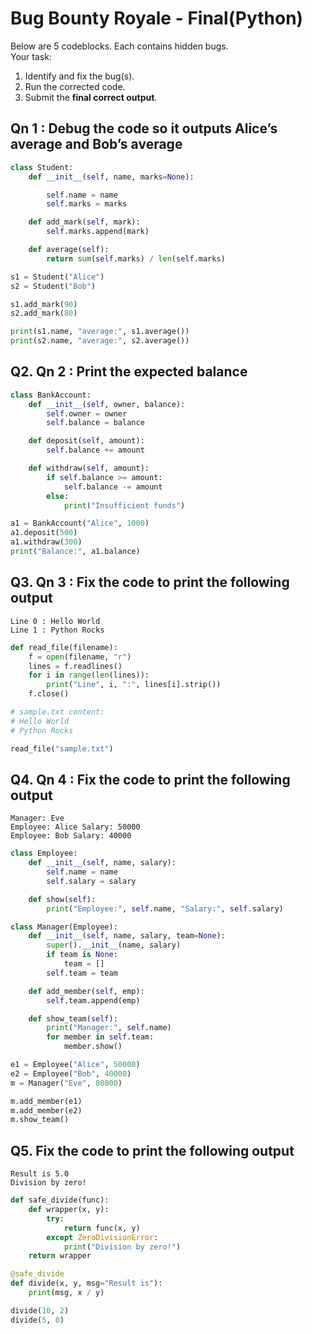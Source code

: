 # Bug Bounty Royale - Final(Python)

Below are 5 codeblocks. Each contains hidden bugs.  
Your task:  
1. Identify and fix the bug(s).  
2. Run the corrected code.  
3. Submit the **final correct output**.  

## Qn 1 : Debug the code so it outputs Alice’s average and Bob’s average

```python
class Student:
    def __init__(self, name, marks=None):

        self.name = name
        self.marks = marks

    def add_mark(self, mark):
        self.marks.append(mark)

    def average(self):
        return sum(self.marks) / len(self.marks)

s1 = Student("Alice")
s2 = Student("Bob")

s1.add_mark(90)
s2.add_mark(80)

print(s1.name, "average:", s1.average())
print(s2.name, "average:", s2.average())

```

## Q2. Qn 2 : Print the expected balance

```python
class BankAccount:
    def __init__(self, owner, balance):
        self.owner = owner
        self.balance = balance

    def deposit(self, amount):
        self.balance += amount

    def withdraw(self, amount):
        if self.balance >= amount:
            self.balance -= amount
        else:
            print("Insufficient funds")

a1 = BankAccount("Alice", 1000)
a1.deposit(500)
a1.withdraw(300)
print("Balance:", a1.balance)

```

## Q3. Qn 3 : Fix the code to print the following output


```
Line 0 : Hello World
Line 1 : Python Rocks
```

```python
def read_file(filename):
    f = open(filename, "r")
    lines = f.readlines()
    for i in range(len(lines)):
        print("Line", i, ":", lines[i].strip())
    f.close()

# sample.txt content:
# Hello World
# Python Rocks

read_file("sample.txt")

```

## Q4. Qn 4 : Fix the code to print the following output

```
Manager: Eve
Employee: Alice Salary: 50000
Employee: Bob Salary: 40000
```

```python
class Employee:
    def __init__(self, name, salary):
        self.name = name
        self.salary = salary

    def show(self):
        print("Employee:", self.name, "Salary:", self.salary)

class Manager(Employee):
    def __init__(self, name, salary, team=None):
        super().__init__(name, salary)
        if team is None:
            team = []
        self.team = team

    def add_member(self, emp):
        self.team.append(emp)

    def show_team(self):
        print("Manager:", self.name)
        for member in self.team:
            member.show()

e1 = Employee("Alice", 50000)
e2 = Employee("Bob", 40000)
m = Manager("Eve", 80000)

m.add_member(e1)
m.add_member(e2)
m.show_team()
```

## Q5. Fix the code to print the following output

```
Result is 5.0
Division by zero!
```

```python
def safe_divide(func):
    def wrapper(x, y):
        try:
            return func(x, y)
        except ZeroDivisionError:
            print("Division by zero!")
    return wrapper

@safe_divide
def divide(x, y, msg="Result is"):
    print(msg, x / y)

divide(10, 2)
divide(5, 0)
```
